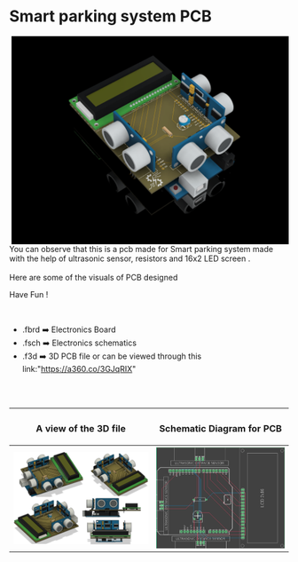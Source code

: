 

<h1>Smart parking system PCB</h1>

<div>
   <img width=500 align=right src="https://github.com/Electroversity/Electroverse/blob/main/PCB%20Designs/31-Smart%20parking%20system/Smart_parking_PCB%20v2.png"/>
   <p>You can observe that this is a pcb made for Smart parking system made with the help of ultrasonic sensor, resistors and 16x2 LED screen .<br><br>Here are some of the visuals of PCB designed<br>
        
   Have Fun !
  </p>
<br>

   - .fbrd ➡️ Electronics Board
   - .fsch ➡️ Electronics schematics
   - .f3d  ➡️ 3D PCB file or can be viewed through this link:"https://a360.co/3GJqRIX"
   
<br> <br>  
<div align=center>
   
| <h3>A view of the 3D file</h2> | <h3>Schematic Diagram for PCB</h3> |      
| --- | --- |
| <img width=550 align=center src="https://github.com/Electroversity/Electroverse/blob/main/PCB%20Designs/31-Smart%20parking%20system/img1.png"/><br><img width=550 align=center src="https://github.com/Electroversity/Electroverse/blob/main/PCB%20Designs/31-Smart%20parking%20system/img2.png"/> |    <img width="450" src="https://github.com/Electroversity/Electroverse/blob/main/PCB%20Designs/31-Smart%20parking%20system/schematics.png"> | 
 
</div>

 


